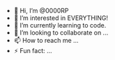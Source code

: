 - 👋 Hi, I’m @0000RP
- 👀 I’m interested in EVERYTHING!
- 🌱 I’m currently learning to code.
- 💞️ I’m looking to collaborate on ...
- 📫 How to reach me ...
- ⚡ Fun fact: ...

<!---
0000RP/0000RP is a ✨ special ✨ repository because its `README.md` (this file) appears on your GitHub profile.
You can click the Preview link to take a look at your changes.
--->
